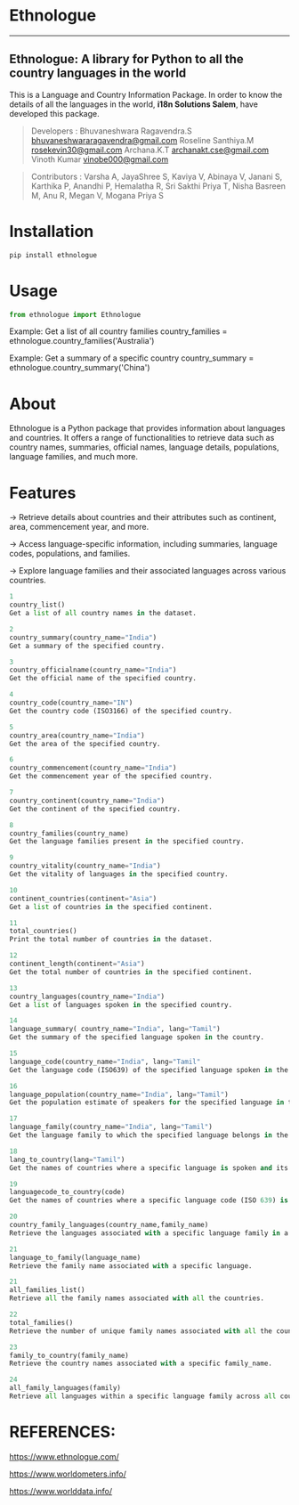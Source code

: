 <div>
    <h1>Ethnologue</h1>
</div>

---------------------------------------------------
## Ethnologue: A library for Python to all the country languages in the world
This is a Language and Country Information Package. In order to know the details of all the languages in the world, **i18n Solutions Salem**, have developed this package. 



> Developers : Bhuvaneshwara Ragavendra.S <bhuvaneshwararagavendra@gmail.com> Roseline Santhiya.M <rosekevin30@gmail.com> Archana.K.T <archanakt.cse@gmail.com> Vinoth Kumar <vinobe000@gmail.com>


> Contributors : Varsha A, JayaShree S, Kaviya V, Abinaya V, Janani S, Karthika P, Anandhi P, Hemalatha R, Sri Sakthi Priya T, Nisha Basreen M, Anu R, Megan V, Mogana Priya S



Installation
============
```python
pip install ethnologue
```


Usage
=====
```python
from ethnologue import Ethnologue
```
Example: Get a list of all country families
country_families = ethnologue.country_families('Australia')

Example: Get a summary of a specific country
country_summary = ethnologue.country_summary('China')

About 
=====
Ethnologue is a Python package that provides information about languages and countries. It offers a range of functionalities to retrieve data such as country names, summaries, official names, language details, populations, language families, and much more.

Features
========
-> Retrieve details about countries and their attributes such as continent, area, commencement year, and more.

-> Access language-specific information, including summaries, language codes, populations, and families.

-> Explore language families and their associated languages across various countries.

```python
1        
country_list()
Get a list of all country names in the dataset.

2        
country_summary(country_name="India")
Get a summary of the specified country.

3
country_officialname(country_name="India")
Get the official name of the specified country.

4
country_code(country_name="IN")
Get the country code (ISO3166) of the specified country.

5
country_area(country_name="India")
Get the area of the specified country.

6
country_commencement(country_name="India")
Get the commencement year of the specified country.

7
country_continent(country_name="India")
Get the continent of the specified country.

8
country_families(country_name)
Get the language families present in the specified country.

9
country_vitality(country_name="India")
Get the vitality of languages in the specified country.

10
continent_countries(continent="Asia")
Get a list of countries in the specified continent.

11
total_countries()
Print the total number of countries in the dataset.

12
continent_length(continent="Asia")
Get the total number of countries in the specified continent.

13
country_languages(country_name="India")
Get a list of languages spoken in the specified country.

14
language_summary( country_name="India", lang="Tamil")
Get the summary of the specified language spoken in the country.

15
language_code(country_name="India", lang="Tamil"
Get the language code (ISO639) of the specified language spoken in the country.

16
language_population(country_name="India", lang="Tamil")
Get the population estimate of speakers for the specified language in the country.

17
language_family(country_name="India", lang="Tamil")
Get the language family to which the specified language belongs in the country.

18
lang_to_country(lang="Tamil")
Get the names of countries where a specific language is spoken and its language family.

19
languagecode_to_country(code)
Get the names of countries where a specific language code (ISO 639) is associated.

20
country_family_languages(country_name,family_name)
Retrieve the languages associated with a specific language family in a given country.

21
language_to_family(language_name)
Retrieve the family name associated with a specific language.

21
all_families_list()
Retrieve all the family names associated with all the countries.

22
total_families()
Retrieve the number of unique family names associated with all the countries.

23
family_to_country(family_name)
Retrieve the country names associated with a specific family_name.

24
all_family_languages(family)
Retrieve all languages within a specific language family across all countries.
```

REFERENCES:
==========
https://www.ethnologue.com/

https://www.worldometers.info/

https://www.worlddata.info/
